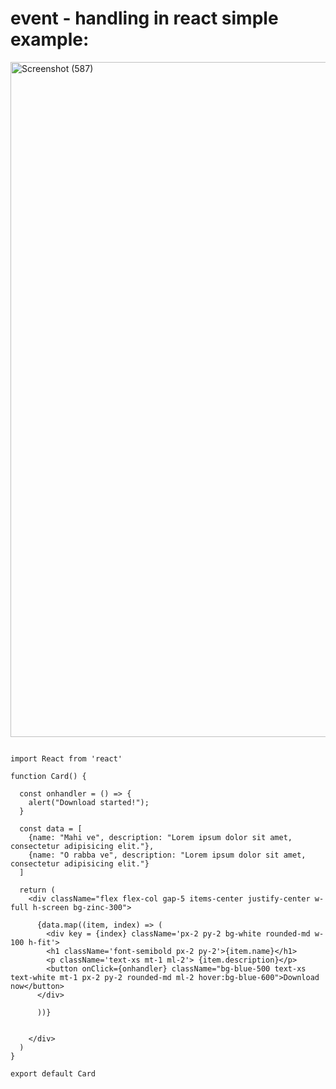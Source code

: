 # event - handling in react simple example: 



<img width="1920" height="1080" alt="Screenshot (587)" src="https://github.com/user-attachments/assets/2cebafe9-0dd2-4615-8243-71aa812f4fa1" />

```

import React from 'react'

function Card() {

  const onhandler = () => {
    alert("Download started!");
  }

  const data = [
    {name: "Mahi ve", description: "Lorem ipsum dolor sit amet, consectetur adipisicing elit."},
    {name: "O rabba ve", description: "Lorem ipsum dolor sit amet, consectetur adipisicing elit."}
  ]

  return (
    <div className="flex flex-col gap-5 items-center justify-center w-full h-screen bg-zinc-300">
      
      {data.map((item, index) => (
        <div key = {index} className='px-2 py-2 bg-white rounded-md w-100 h-fit'>
        <h1 className='font-semibold px-2 py-2'>{item.name}</h1>
        <p className='text-xs mt-1 ml-2'> {item.description}</p>
        <button onClick={onhandler} className="bg-blue-500 text-xs text-white mt-1 px-2 py-2 rounded-md ml-2 hover:bg-blue-600">Download now</button>
      </div>

      ))}

      
    </div>
  )
}

export default Card

```

